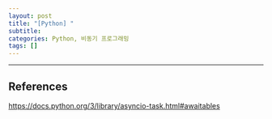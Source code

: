 ```yaml
---
layout: post
title: "[Python] "
subtitle:
categories: Python, 비동기 프로그래밍
tags: []
---
```


---
## References
https://docs.python.org/3/library/asyncio-task.html#awaitables